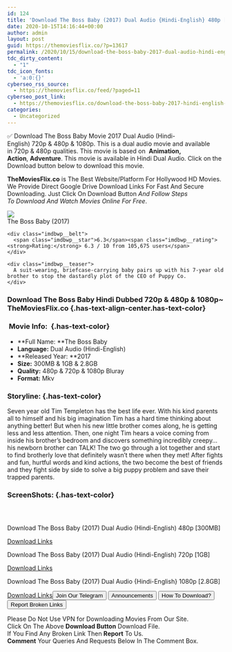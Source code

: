 ```yaml
---
id: 124
title: 'Download The Boss Baby (2017) Dual Audio {Hindi-English} 480p [300MB] || 720p [1GB] || 1080p [2.8GB]'
date: 2020-10-15T14:16:44+00:00
author: admin
layout: post
guid: https://themoviesflix.co/?p=13617
permalink: /2020/10/15/download-the-boss-baby-2017-dual-audio-hindi-english-480p-300mb-720p-1gb-1080p-2-8gb/
tdc_dirty_content:
  - "1"
tdc_icon_fonts:
  - 'a:0:{}'
cyberseo_rss_source:
  - https://themoviesflix.co/feed/?paged=11
cyberseo_post_link:
  - https://themoviesflix.co/download-the-boss-baby-2017-hindi-english-480p-720p-1080p/
categories:
  - Uncategorized
---
```

✅ Download The Boss Baby&nbsp;Movie&nbsp;2017 Dual Audio (Hindi-English)&nbsp;720p&nbsp;&&nbsp;480p&nbsp;& 1080p. This is&nbsp;a&nbsp;dual audio&nbsp;movie and available in&nbsp;720p&nbsp;&&nbsp;480p&nbsp;qualities. This movie is based on &nbsp;**Animation, Action**,&nbsp;**Adventure**. This movie is available in Hindi Dual Audio. Click on the Download button below to download this movie.

**TheMoviesFlix.co**&nbsp;is The Best Website/Platform For Hollywood HD Movies. We Provide Direct Google Drive Download Links For Fast And Secure Downloading. Just Click On Download Button&nbsp;_And Follow Steps To&nbsp;Download And Watch Movies Online For Free_.

<div class="imdbwp imdbwp--movie dark">
  <div class="imdbwp__thumb">
    <a class="imdbwp__link" target="_blank" title="The Boss Baby" href="https://www.imdb.com/title/tt3874544/" rel="nofollow noopener noreferrer"><img class="imdbwp__img" src="https://m.media-amazon.com/images/M/MV5BMTg5MzUxNzgxNV5BMl5BanBnXkFtZTgwMTM2NzQ3MjI@._V1_SX300.jpg" /></a>
  </div>
  
  <div class="imdbwp__content">
    <div class="imdbwp__header">
      <span class="imdbwp__title">The Boss Baby</span> (2017)
    </div>
    
    <div class="imdbwp__belt">
      <span class="imdbwp__star">6.3</span><span class="imdbwp__rating"><strong>Rating:</strong> 6.3 / 10 from 105,675 users</span>
    </div>
    
    <div class="imdbwp__teaser">
      A suit-wearing, briefcase-carrying baby pairs up with his 7-year old brother to stop the dastardly plot of the CEO of Puppy Co.
    </div>
  </div>
</div>

### Download The Boss Baby Hindi&nbsp;Dubbed 720p & 480p & 1080p~ **TheMoviesFlix.co** {.has-text-align-center.has-text-color}

### &nbsp;Movie Info:&nbsp; {.has-text-color}

  * **Full Name:&nbsp;**The Boss Baby
  * **Language:**&nbsp;Dual Audio (Hindi-English)
  * **Released Year:&nbsp;**2017
  * **Size:**&nbsp;300MB & 1GB & 2.8GB
  * **Quality:**&nbsp;480p & 720p & 1080p Bluray
  * **Format:**&nbsp;Mkv

### Storyline: {.has-text-color}

Seven year old Tim Templeton has the best life ever. With his kind parents all to himself and his big imagination Tim has a hard time thinking about anything better! But when his new little brother comes along, he is getting less and less attention. Then, one night Tim hears a voice coming from inside his brother’s bedroom and discovers something incredibly creepy… his newborn brother can TALK! The two go through a lot together and start to find brotherly love that definitely wasn’t there when they met! After fights and fun, hurtful words and kind actions, the two become the best of friends and they fight side by side to solve a big puppy problem and save their trapped parents.

### ScreenShots: {.has-text-color}

<div class="wp-block-image">
  <figure class="aligncenter"><img src="https://i.imgur.com/l2idE6h.jpg" alt /></figure>
</div>

<div class="wp-block-image">
  <figure class="aligncenter"><img src="https://i.imgur.com/nMa1Ukm.jpg" alt /></figure>
</div>

<div class="wp-block-image">
  <figure class="aligncenter"><img src="https://i.imgur.com/Ut9tK0C.jpg" alt /></figure>
</div>

<p class="has-text-align-center has-text-color has-medium-font-size">
  Download The Boss Baby (2017) Dual Audio (Hindi-English) 480p [300MB]
</p>

<span class="mb-center maxbutton-3-center"><span class="maxbutton-3-container mb-container"><a class="maxbutton-3 maxbutton maxbutton-post-button" target="_blank" rel="nofollow noopener noreferrer" href="https://coinquint.com/a13480/"><span class="mb-text">Download Links</span></a></span></span>

<p class="has-text-align-center has-text-color has-medium-font-size">
  Download The Boss Baby (2017) Dual Audio (Hindi-English) 720p [1GB]
</p>

<span class="mb-center maxbutton-3-center"><span class="maxbutton-3-container mb-container"><a class="maxbutton-3 maxbutton maxbutton-post-button" target="_blank" rel="nofollow noopener noreferrer" href="https://coinquint.com/a13482/"><span class="mb-text">Download Links</span></a></span></span>

<p class="has-text-align-center has-text-color has-medium-font-size">
  Download The Boss Baby (2017) Dual Audio {Hindi-English} 1080p [2.8GB]
</p>

<span class="mb-center maxbutton-3-center"><span class="maxbutton-3-container mb-container"><a class="maxbutton-3 maxbutton maxbutton-post-button" target="_blank" rel="nofollow noopener noreferrer" href="https://coinquint.com/a13485/"><span class="mb-text">Download Links</span></a></span></span><a href="https://t.me/themoviesflixcom" target="_blank" data-wpel-link="external" rel="nofollow external noopener noreferrer"><button class="button button5">Join Our Telegram</button></a> <a href="https://themoviesflix.co/download-the-boss-baby-2017-hindi-english-480p-720p-1080p/#" target="_blank" data-wpel-link="external" rel="nofollow external noopener noreferrer"><button class="button button5">Announcements</button></a> <a href="https://themoviesflix.com/how-to-download/" target="_blank" data-wpel-link="external" rel="nofollow external noopener noreferrer"><button class="button button5">How To Download?</button></a> <a href="https://themoviesflix.co/download-the-boss-baby-2017-hindi-english-480p-720p-1080p/#" target="_blank" data-wpel-link="external" rel="nofollow external noopener noreferrer"><button class="button button5">Report Broken Links</button></a> 

<div class="alert alert-danger">
  Please Do Not Use VPN for Downloading Movies From Our Site.
</div>

<div class="alert alert-success">
  Click On The Above <strong>Download Button</strong> Download File.
</div>

<div class="alert alert-warning">
  If You Find Any Broken Link Then <strong>Report</strong> To Us.
</div>

<div class="alert alert-info">
  <strong>Comment</strong> Your Queries And Requests Below In The Comment Box.
</div>